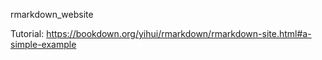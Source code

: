 rmarkdown_website

Tutorial:
https://bookdown.org/yihui/rmarkdown/rmarkdown-site.html#a-simple-example
